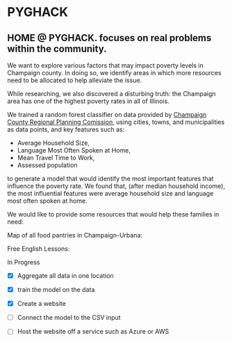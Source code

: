 # PYGHACK

## **HOME @ PYGHACK.** focuses on real problems within the community. 


We want to explore various factors that may impact poverty levels in Champaign county. In doing so, we identify areas in which more resources need to be allocated to help alleviate the issue.

While researching, we also discovered a disturbing truth: 
the Champaign area has one of the highest poverty rates in all of Illinois. 

We trained a random forest classifier on data provided by [Champaign County Regional Planning Comission](https://ccrpc.org/data/?category_name=planning), using cities, towns, and municipalities as data points, and key features such as:
- Average Household Size, 
- Language Most Often Spoken at Home, 
- Mean Travel Time to Work,
- Assessed population 

to generate a model that would identify the most important features that influence the poverty rate. We found that, (after median household income), the most influential features were average household size and language most often spoken at home. 

We would like to provide some resources that would help these families in need:

Map of all food pantries in Champaign-Urbana:

Free English Lessons:



In Progress
- [x] Aggregate all data in one location
- [x] train the model on the data
- [x] Create a website
- [ ] Connect the model to the CSV input
- [ ] Host the website off a service such as Azure or AWS

